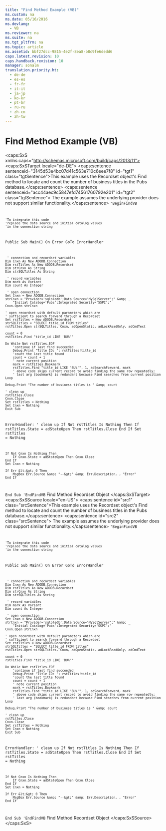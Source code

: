```yaml
---
title: "Find Method Example (VB)"
ms.custom: na
ms.date: 05/16/2016
ms.devlang: 
  - VB
ms.reviewer: na
ms.suite: na
ms.tgt_pltfrm: na
ms.topic: article
ms.assetid: bbf27dcc-9815-4e2f-8ea8-b8c9fe6dedd6
caps.latest.revision: 10
caps.handback.revision: 10
manager: sonalm
translation.priority.ht: 
  - de-de
  - es-es
  - fr-fr
  - it-it
  - ja-jp
  - ko-kr
  - pt-br
  - ru-ru
  - zh-cn
  - zh-tw
---
```

# Find Method Example (VB)
<?xml version="1.0" encoding="utf-8"?>
<caps:SxS xmlns:caps="http://schemas.microsoft.com/build/caps/2013/11">
  <caps:SxSTarget locale="de-DE">
    <developerReferenceWithoutSyntaxDocument xsi:schemaLocation="http://ddue.schemas.microsoft.com/authoring/2003/5 http://dduestorage.blob.core.windows.net/ddueschema/developer.xsd" xmlns="http://ddue.schemas.microsoft.com/authoring/2003/5" xmlns:xlink="http://www.w3.org/1999/xlink" xmlns:xsi="http://www.w3.org/2001/XMLSchema-instance">
      <introduction>
        <para>
          <caps:sentence sentenceid="3145d53e4bc07d41c563e710c6eee7f8" id="tgt1" class="tgtSentence">This example uses the <legacyLink xlink:href="ede1415f-c3df-4cc5-a05b-2576b2b84b60">Recordset</legacyLink> object's <legacyLink xlink:href="55c9810a-d8ca-46c2-a9dc-80e7ee7aa188">Find</legacyLink> method to locate and count the number of business titles in the <legacyBold><legacyItalic>Pubs</legacyItalic></legacyBold> database.</caps:sentence>
          <caps:sentence sentenceid="acc44aec9c5847efd74561760792e201" id="tgt2" class="tgtSentence"> The example assumes the underlying provider does not support similar functionality.</caps:sentence>
        </para>
        <code>'BeginFindVB

    'To integrate this code
    'replace the data source and initial catalog values
    'in the connection string

Public Sub Main()
    On Error GoTo ErrorHandler

     ' connection and recordset variables
    Dim Cnxn As New ADODB.Connection
    Dim rstTitles As New ADODB.Recordset
    Dim strCnxn As String
    Dim strSQLTitles As String
    
     ' record variables
    Dim mark As Variant
    Dim count As Integer
    
     ' open connection
    Set Cnxn = New ADODB.Connection
    strCnxn = "Provider='sqloledb';Data Source='MySqlServer';" &amp; _
        "Initial Catalog='Pubs';Integrated Security='SSPI';"
    Cnxn.Open strCnxn
       
    ' open recordset with default parameters which are
    ' sufficient to search forward through a Recordset
    Set rstTitles = New ADODB.Recordset
    strSQLTitles = "SELECT title_id FROM titles"
    rstTitles.Open strSQLTitles, Cnxn, adOpenStatic, adLockReadOnly, adCmdText

    count = 0
    rstTitles.Find "title_id LIKE 'BU%'"
    
    Do While Not rstTitles.EOF
        'continue if last find succeeded
        Debug.Print "Title ID: "; rstTitles!title_id
        'count the last title found
        count = count + 1
        ' note current position
        mark = rstTitles.Bookmark
        rstTitles.Find "title_id LIKE 'BU%'", 1, adSearchForward, mark
        ' above code skips current record to avoid finding the same row repeatedly;
        ' last arg (bookmark) is redundant because Find searches from current position
    Loop
    
    Debug.Print "The number of business titles is " &amp; count
    
    ' clean up
    rstTitles.Close
    Cnxn.Close
    Set rstTitles = Nothing
    Set Cnxn = Nothing
    Exit Sub
    
ErrorHandler:
    ' clean up
    If Not rstTitles Is Nothing Then
        If rstTitles.State = adStateOpen Then rstTitles.Close
    End If
    Set rstTitles = Nothing
    
    If Not Cnxn Is Nothing Then
        If Cnxn.State = adStateOpen Then Cnxn.Close
    End If
    Set Cnxn = Nothing
    
    If Err &lt;&gt; 0 Then
        MsgBox Err.Source &amp; "--&gt;" &amp; Err.Description, , "Error"
    End If
End Sub
'EndFindVB</code>
      </introduction>
      <relatedTopics>
        <link xlink:href="55c9810a-d8ca-46c2-a9dc-80e7ee7aa188">Find Method</link>
        <link xlink:href="ede1415f-c3df-4cc5-a05b-2576b2b84b60">Recordset Object</link>
      </relatedTopics>
    </developerReferenceWithoutSyntaxDocument>
  </caps:SxSTarget>
  <caps:SxSSource locale="en-US">
    <developerReferenceWithoutSyntaxDocument xsi:schemaLocation="http://ddue.schemas.microsoft.com/authoring/2003/5 http://dduestorage.blob.core.windows.net/ddueschema/developer.xsd" xmlns="http://ddue.schemas.microsoft.com/authoring/2003/5" xmlns:xlink="http://www.w3.org/1999/xlink" xmlns:xsi="http://www.w3.org/2001/XMLSchema-instance">
      <introduction>
        <para>
          <caps:sentence id="src1" class="srcSentence">This example uses the <legacyLink xlink:href="ede1415f-c3df-4cc5-a05b-2576b2b84b60">Recordset</legacyLink> object's <legacyLink xlink:href="55c9810a-d8ca-46c2-a9dc-80e7ee7aa188">Find</legacyLink> method to locate and count the number of business titles in the <legacyBold><legacyItalic>Pubs</legacyItalic></legacyBold> database.</caps:sentence>
          <caps:sentence id="src2" class="srcSentence"> The example assumes the underlying provider does not support similar functionality.</caps:sentence>
        </para>
        <code>'BeginFindVB

    'To integrate this code
    'replace the data source and initial catalog values
    'in the connection string

Public Sub Main()
    On Error GoTo ErrorHandler

     ' connection and recordset variables
    Dim Cnxn As New ADODB.Connection
    Dim rstTitles As New ADODB.Recordset
    Dim strCnxn As String
    Dim strSQLTitles As String
    
     ' record variables
    Dim mark As Variant
    Dim count As Integer
    
     ' open connection
    Set Cnxn = New ADODB.Connection
    strCnxn = "Provider='sqloledb';Data Source='MySqlServer';" &amp; _
        "Initial Catalog='Pubs';Integrated Security='SSPI';"
    Cnxn.Open strCnxn
       
    ' open recordset with default parameters which are
    ' sufficient to search forward through a Recordset
    Set rstTitles = New ADODB.Recordset
    strSQLTitles = "SELECT title_id FROM titles"
    rstTitles.Open strSQLTitles, Cnxn, adOpenStatic, adLockReadOnly, adCmdText

    count = 0
    rstTitles.Find "title_id LIKE 'BU%'"
    
    Do While Not rstTitles.EOF
        'continue if last find succeeded
        Debug.Print "Title ID: "; rstTitles!title_id
        'count the last title found
        count = count + 1
        ' note current position
        mark = rstTitles.Bookmark
        rstTitles.Find "title_id LIKE 'BU%'", 1, adSearchForward, mark
        ' above code skips current record to avoid finding the same row repeatedly;
        ' last arg (bookmark) is redundant because Find searches from current position
    Loop
    
    Debug.Print "The number of business titles is " &amp; count
    
    ' clean up
    rstTitles.Close
    Cnxn.Close
    Set rstTitles = Nothing
    Set Cnxn = Nothing
    Exit Sub
    
ErrorHandler:
    ' clean up
    If Not rstTitles Is Nothing Then
        If rstTitles.State = adStateOpen Then rstTitles.Close
    End If
    Set rstTitles = Nothing
    
    If Not Cnxn Is Nothing Then
        If Cnxn.State = adStateOpen Then Cnxn.Close
    End If
    Set Cnxn = Nothing
    
    If Err &lt;&gt; 0 Then
        MsgBox Err.Source &amp; "--&gt;" &amp; Err.Description, , "Error"
    End If
End Sub
'EndFindVB</code>
      </introduction>
      <relatedTopics>
        <link xlink:href="55c9810a-d8ca-46c2-a9dc-80e7ee7aa188">Find Method</link>
        <link xlink:href="ede1415f-c3df-4cc5-a05b-2576b2b84b60">Recordset Object</link>
      </relatedTopics>
    </developerReferenceWithoutSyntaxDocument>
  </caps:SxSSource>
</caps:SxS>